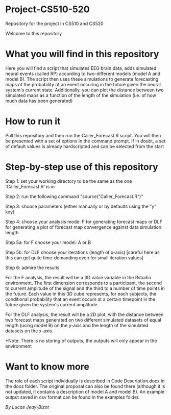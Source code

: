 # Project-CS510-520
Repository for the project in CS510 and CS520

Welcome to this repository

# What you will find in this repository

Here you will find a script that simulates EEG brain data, adds simulated neural events (called RP) according to two-different models (model A and model B). The script then uses these simulations to generate forecasting maps of the probability of an event occuring in the future given the neural system's current state.
Additionally, you can plot the distance between two simulated maps as a function of the length of the simulation (i.e. of how much data has been generated)

# How to run it

Pull this repository and then run the Caller_Forecast.R script. You will then be presented with a set of options in the command prompt. If in doubt, a set of default values is already hardscripted and can be selected from the start

# Step-by-step use of this repository

Step 1: set your working directory to be the same as the one 'Caller_Forecast.R' is in

Step 2: run the following command "source("Caller_Forecast.R")"

Step 3: choose parameters (either manually or by defaults using the "y" key)

Step 4: choose your analysis mode: F for generating forecast maps or DLF for generating a plot of forecast map convergence against data simulation length

Step 5a: for F choose your model: A or B

Step 5b: for DLF choose your iterations (length of x-axis) [careful here as this can get quite time-demanding even for small iteration values]

Step 6: admire the results

For the F analysis, the result will be a 3D value variable in the Rstudio environment. The first dimension corresponds to a participant, the second to current amplitude of the signal and the third to a number of time points in the future. Each value in this 3D cube represents, for each subjects, the conditional probability that an event occurs at a certain timepoint in the future given the system's current amplitude.

For the DLF analysis, the result will be a 2D plot, with the distance between two forecast maps generated on two different simulated datasets of equal length (using model B) on the y-axis and the length of the simulated datasets on the x-axis. 

*Note: There is no storing of outputs, the outputs will only appear in the environment

# Want to know more

The role of each script individually is described in Code Description.docx in the docs folder. The original proposal can also be found there (although it is not updated, it contains a description of model A and model B). An example output saved in csv format can be found in the examples folder.


*By Lucas Jeay-Bizot*
